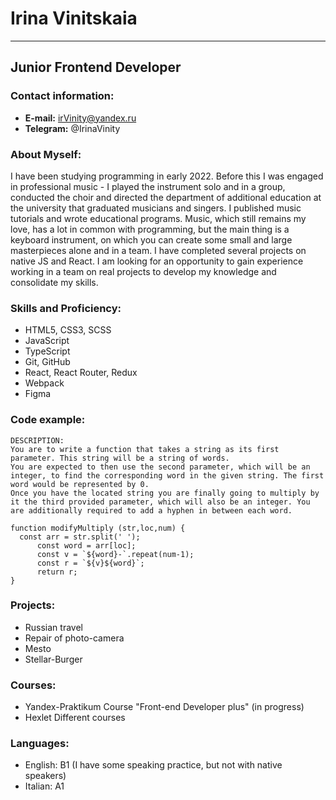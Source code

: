 # Irina Vinitskaia
**************
## Junior Frontend Developer

### Contact information:
* **E-mail:** irVinity@yandex.ru
* **Telegram:** @IrinaVinity


### About Myself:
 I have been studying programming in early 2022. Before this I was engaged in professional music - I played the instrument solo and in a group, conducted the choir and directed the department of additional education at the university that graduated musicians and singers. I published music tutorials and wrote educational programs. Music, which still remains my love, has a lot in common with programming, but the main thing is a keyboard instrument, on which you can create some small and large masterpieces alone and in a team.
 I have completed several projects on native JS and React. I am looking for an opportunity to gain experience working in a team on real projects to develop my knowledge and consolidate my skills.


### Skills and Proficiency:
* HTML5, CSS3, SCSS
* JavaScript
* TypeScript
* Git, GitHub
* React, React Router, Redux
* Webpack
* Figma


### Code example:
```
DESCRIPTION:
You are to write a function that takes a string as its first parameter. This string will be a string of words.
You are expected to then use the second parameter, which will be an integer, to find the corresponding word in the given string. The first word would be represented by 0.
Once you have the located string you are finally going to multiply by it the third provided parameter, which will also be an integer. You are additionally required to add a hyphen in between each word.

function modifyMultiply (str,loc,num) {
  const arr = str.split(' ');
      const word = arr[loc];
      const v = `${word}-`.repeat(num-1);
      const r = `${v}${word}`;
      return r;
} 
```


### Projects:
* Russian travel
* Repair of photo-camera
* Mesto
* Stellar-Burger

### Courses:
* Yandex-Praktikum Course "Front-end Developer plus" (in progress)
* Hexlet Different courses

### Languages:
* English: B1 (I have some speaking practice, but not with native speakers)
* Italian: A1
